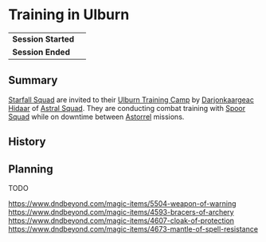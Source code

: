 # Training in Ulburn

|||
| --- | --- |
| **Session Started** | | storyline.2
| **Session Ended** | |

## Summary

[Starfall Squad](../../organisations/government/astorrel/squads/starfall-squad.md) are invited to their [Ulburn Training Camp](../../places/topography/landmarks/ulburn-training-camp.md) by [Darjonkaargeac Hidaar](../../characters/darjonkaargeac-hidaar.md) of [Astral Squad](../../organisations/government/astorrel/squads/astral-squad.md). They are conducting combat training with [Spoor Squad](../../organisations/government/astorrel/squads/spoor-squad.md) while on downtime between [Astorrel](../../organisations/government/astorrel/astorrel.md) missions.

## History

## Planning

TODO

https://www.dndbeyond.com/magic-items/5504-weapon-of-warning
https://www.dndbeyond.com/magic-items/4593-bracers-of-archery
https://www.dndbeyond.com/magic-items/4607-cloak-of-protection
https://www.dndbeyond.com/magic-items/4673-mantle-of-spell-resistance
